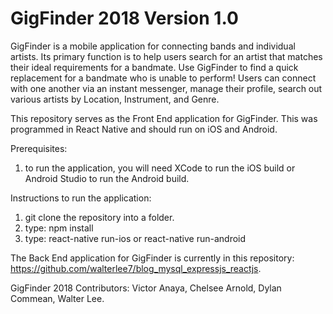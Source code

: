 # GigFinder 2018 Version 1.0

GigFinder is a mobile application for connecting bands and individual artists. Its primary function is to help users search for an artist that matches their ideal requirements for a bandmate. Use GigFinder to find a quick replacement for a bandmate who is unable to perform! Users can connect with one another via an instant messenger, manage their profile, search out various artists by Location, Instrument, and Genre.

This repository serves as the Front End application for GigFinder.  This was programmed in React Native and should run on iOS and Android.

Prerequisites:
1. to run the application, you will need XCode to run the iOS build or Android Studio to run the Android build.

Instructions to run the application:
1. git clone the repository into a folder.
2. type: npm install
3. type: react-native run-ios or react-native run-android

The Back End application for GigFinder is currently in this repository: https://github.com/walterlee7/blog_mysql_expressjs_reactjs.

GigFinder 2018 Contributors:
Victor Anaya,
Chelsee Arnold,
Dylan Commean,
Walter Lee.

